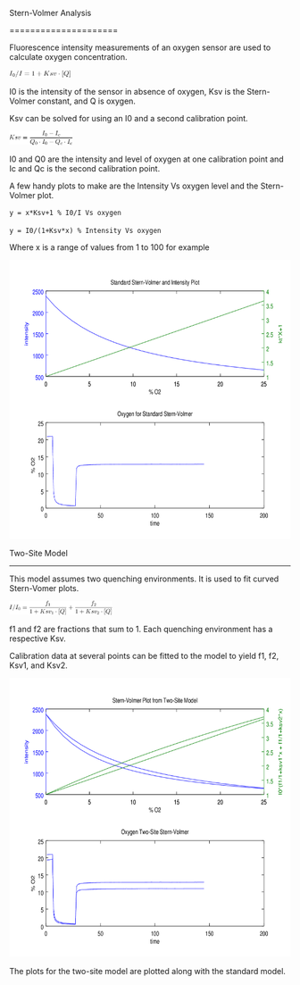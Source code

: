 Stern-Volmer Analysis

=====================



Fluorescence intensity measurements of an oxygen sensor are used to calculate oxygen concentration.



<img src="images/standard.png" style="height: 12.5px;"/>

<!---

latex2png.com

I_0/I=1+Ksv\cdot[Q]}

-->



I0 is the intensity of the sensor in absence of oxygen, Ksv is the Stern-Volmer constant, and Q is oxygen.



Ksv can be solved for using an I0 and a second calibration point.



<img src="images/Ksv.png" style="height: 25px;"/>

<!---

latex2png.com

Ksv = \frac{I_0-I_c}{Q_0\cdot{I_0} - Q_c\cdot{I_c}}

-->

I0 and Q0 are the intensity and level of oxygen at one calibration point and Ic and Qc is the second calibration point.



A few handy plots to make are the Intensity Vs oxygen level and the Stern-Volmer plot.



	y = x*Ksv+1 % I0/I Vs oxygen

	y = I0/(1+Ksv*x) % Intensity Vs oxygen



Where x is a range of values from 1 to 100 for example



<img src="images/standard-SVP-plot.png" style="height: 500px;"/>









Two-Site Model

-----

This model assumes two quenching environments. It is used to fit curved Stern-Vomer plots.



<img src="images/two-site.png" style="height: 25px;"/>

<!---

latex2png.com

I/I_0=\frac{f_1}{1+Ksv_1\cdot[Q]}+\frac{f_2}{1+Ksv_2\cdot[Q]}

-->



f1 and f2 are fractions that sum to 1. Each quenching environment has a respective Ksv.

Calibration data at several points can be fitted to the model to yield f1, f2, Ksv1, and Ksv2.



<img src="images/two-site-plot.png" style="height: 500px;"/>



The plots for the two-site model are plotted along with the standard model.



